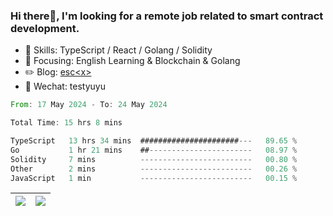 ### Hi there👋, I'm looking for a remote job related to smart contract development.


- 🔨 Skills: TypeScript / React / Golang / Solidity
- 🎯 Focusing: English Learning & Blockchain & Golang
- ✏️ Blog: [esc\<x\>](https://escx.github.io)
- 💬 Wechat: testyuyu


<!--START_SECTION:waka-->

```rust
From: 17 May 2024 - To: 24 May 2024

Total Time: 15 hrs 8 mins

TypeScript   13 hrs 34 mins  ######################---   89.65 %
Go           1 hr 21 mins    ##-----------------------   08.97 %
Solidity     7 mins          -------------------------   00.80 %
Other        2 mins          -------------------------   00.26 %
JavaScript   1 min           -------------------------   00.15 %
```

<!--END_SECTION:waka-->


| <img align="center" src="https://github-readme-stats.vercel.app/api/?username=escX&show_icons=true&theme=buefy&hide_border=true&card_width=500" /> | <img align="center" src="https://github-readme-stats.vercel.app/api/top-langs/?username=escX&layout=compact&theme=buefy&hide_border=true&card_width=500" /> |
| ------------- | ------------- |
